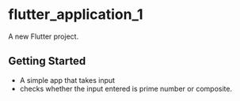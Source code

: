 # flutter_application_1

A new Flutter project.

## Getting Started

- A simple  app that takes input
- checks whether the input entered is  prime number or composite.
